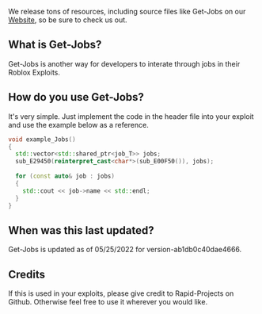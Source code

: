 We release tons of resources, including source files like Get-Jobs on our <a href="https://www.venesix.net">Website</a>, so be sure to check us out.

## What is Get-Jobs?

Get-Jobs is another way for developers to interate through jobs in their Roblox Exploits.

## How do you use Get-Jobs?

It's very simple. Just implement the code in the header file into your exploit and use the example below as a reference.

```cpp
void example_Jobs()
{
  std::vector<std::shared_ptr<job_T>> jobs;
  sub_E29450(reinterpret_cast<char*>(sub_E00F50()), jobs);
  
  for (const auto& job : jobs)
  {
    std::cout << job->name << std::endl;
  }
}
```

## When was this last updated?

Get-Jobs is updated as of 05/25/2022 for version-ab1db0c40dae4666.

## Credits

If this is used in your exploits, please give credit to Rapid-Projects on Github. Otherwise feel free to use it wherever you would like.
